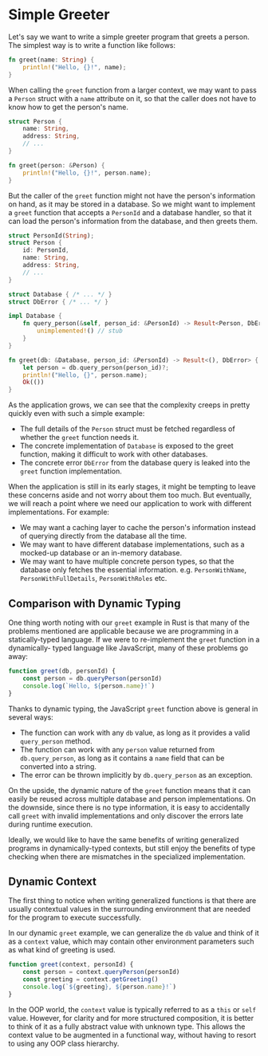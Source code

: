 # Simple Greeter

Let's say we want to write a simple greeter program that greets a person.
The simplest way is to write a function like follows:

```rust
fn greet(name: String) {
    println!("Hello, {}!", name);
}
```

When calling the `greet` function from a larger context, we may want to pass
a `Person` struct with a `name` attribute on it, so that the caller does not
have to know how to get the person's name.

```rust
struct Person {
    name: String,
    address: String,
    // ...
}

fn greet(person: &Person) {
    println!("Hello, {}!", person.name);
}
```

But the caller of the `greet` function might not have the person's information
on hand, as it may be stored in a database. So we might want to implement
a `greet` function that accepts a `PersonId` and a database handler, so that
it can load the person's information from the database, and then greets them.

```rust
struct PersonId(String);
struct Person {
    id: PersonId,
    name: String,
    address: String,
    // ...
}

struct Database { /* ... */ }
struct DbError { /* ... */ }

impl Database {
    fn query_person(&self, person_id: &PersonId) -> Result<Person, DbError> {
        unimplemented!() // stub
    }
}

fn greet(db: &Database, person_id: &PersonId) -> Result<(), DbError> {
    let person = db.query_person(person_id)?;
    println!("Hello, {}", person.name);
    Ok(())
}
```

As the application grows, we can see that the complexity creeps in pretty
quickly even with such a simple example:

- The full details of the `Person` struct must be fetched regardless of
    whether the `greet` function needs it.
- The concrete implementation of `Database` is exposed to the greet function,
    making it difficult to work with other databases.
- The concrete error `DbError` from the database query is leaked into the
    `greet` function implementation.

When the application is still in its early stages, it might be tempting to
leave these concerns aside and not worry about them too much. But eventually,
we will reach a point where we need our application to work with different
implementations. For example:

- We may want a caching layer to cache the person's information instead of
    querying directly from the database all the time.
- We may want to have different database implementations, such as a mocked-up
    database or an in-memory database.
- We may want to have multiple concrete person types, so that the database
    only fetches the essential information. e.g. `PersonWithName`,
    `PersonWithFullDetails`, `PersonWithRoles` etc.

## Comparison with Dynamic Typing

One thing worth noting with our `greet` example in Rust is that many of the
problems mentioned are applicable because we are programming in a statically-typed
language. If we were to re-implement the `greet` function in a dynamically-
typed language like JavaScript, many of these problems go away:

```javascript
function greet(db, personId) {
    const person = db.queryPerson(personId)
    console.log(`Hello, ${person.name}!`)
}
```

Thanks to dynamic typing, the JavaScript `greet` function above is general
in several ways:

- The function can work with any `db` value, as long as it provides a valid
    `query_person` method.
- The function can work with any `person` value returned from `db.query_person`,
    as long as it contains a `name` field that can be converted into a string.
- The error can be thrown implicitly by `db.query_person` as an exception.

On the upside, the dynamic nature of the `greet` function means that it can
easily be reused across multiple database and person implementations. On the
downside, since there is no type information, it is easy to accidentally call
`greet` with invalid implementations and only discover the errors late during
runtime execution.

Ideally, we would like to have the same benefits of writing generalized programs
in dynamically-typed contexts, but still enjoy the benefits of type checking when there are
mismatches in the specialized implementation.

## Dynamic Context

The first thing to notice when writing generalized functions is that there are
usually contextual values in the surrounding environment that are needed for
the program to execute successfully.

In our dynamic `greet` example, we can generalize the `db` value and think of it
as a `context` value, which may contain other environment parameters such as
what kind of greeting is used.

```javascript
function greet(context, personId) {
    const person = context.queryPerson(personId)
    const greeting = context.getGreeting()
    console.log(`${greeting}, ${person.name}!`)
}
```

In the OOP world, the `context` value is typically referred to as a `this` or `self`
value. However, for clarity and for more structured composition, it is better
to think of it as a fully abstract value with unknown type. This allows the
context value to be augmented in a functional way, without having to resort to
using any OOP class hierarchy.
